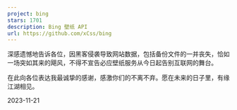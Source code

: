 ```yaml
---
project: bing
stars: 1701
description: Bing 壁纸 API
url: https://github.com/xCss/bing
---
```


深感遗憾地告诉各位，因黑客侵袭导致网站数据，包括备份文件的一并丧失，恰如一场突如其来的飓风，不得不宣告必应壁纸服务从今日起告别互联网的舞台。  

在此向各位表达我最诚挚的感谢，感激你们的不离不弃。愿在未来的日子里，有缘江湖相见。  

2023-11-21
